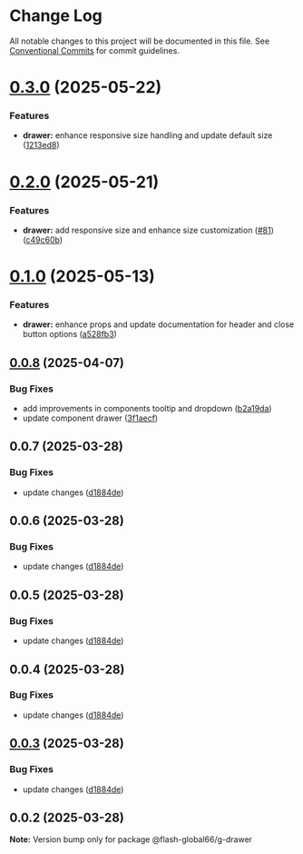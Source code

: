 # Change Log

All notable changes to this project will be documented in this file.
See [Conventional Commits](https://conventionalcommits.org) for commit guidelines.

# [0.3.0](https://github.com/Flash-Global66/global-design-system/compare/@flash-global66/g-drawer@0.2.0...@flash-global66/g-drawer@0.3.0) (2025-05-22)


### Features

* **drawer:** enhance responsive size handling and update default size ([1213ed8](https://github.com/Flash-Global66/global-design-system/commit/1213ed8abde7914ae3e23dfcbfb843afed1aedca))





# [0.2.0](https://github.com/Flash-Global66/global-design-system/compare/@flash-global66/g-drawer@0.1.0...@flash-global66/g-drawer@0.2.0) (2025-05-21)


### Features

* **drawer:** add responsive size and enhance size customization ([#81](https://github.com/Flash-Global66/global-design-system/issues/81)) ([c49c60b](https://github.com/Flash-Global66/global-design-system/commit/c49c60bd53c61a0ec4bd631212e93cab731a1288))





# [0.1.0](https://github.com/Flash-Global66/global-design-system/compare/@flash-global66/g-drawer@0.0.8...@flash-global66/g-drawer@0.1.0) (2025-05-13)


### Features

* **drawer:** enhance props and update documentation for header and close button options ([a528fb3](https://github.com/Flash-Global66/global-design-system/commit/a528fb318339b7558a27228f9426f66da6202e89))





## [0.0.8](https://github.com/Flash-Global66/global-design-system/compare/@flash-global66/g-drawer@0.0.7...@flash-global66/g-drawer@0.0.8) (2025-04-07)


### Bug Fixes

* add improvements in components tooltip and dropdown ([b2a19da](https://github.com/Flash-Global66/global-design-system/commit/b2a19dae828782f9dc4d1a56fbb02888d1354d85))
* update component drawer ([3f1aecf](https://github.com/Flash-Global66/global-design-system/commit/3f1aecf6420e3ad00dc3e471730d3fedc49b912d))





## 0.0.7 (2025-03-28)


### Bug Fixes

* update changes ([d1884de](https://github.com/Flash-Global66/global-design-system/commit/d1884de11e4e9522c2d6912d932122a75aabf9e7))





## 0.0.6 (2025-03-28)


### Bug Fixes

* update changes ([d1884de](https://github.com/Flash-Global66/global-design-system/commit/d1884de11e4e9522c2d6912d932122a75aabf9e7))





## 0.0.5 (2025-03-28)


### Bug Fixes

* update changes ([d1884de](https://github.com/Flash-Global66/global-design-system/commit/d1884de11e4e9522c2d6912d932122a75aabf9e7))





## 0.0.4 (2025-03-28)


### Bug Fixes

* update changes ([d1884de](https://github.com/Flash-Global66/global-design-system/commit/d1884de11e4e9522c2d6912d932122a75aabf9e7))





## [0.0.3](https://github.com/Flash-Global66/global-design-system/compare/@flash-global66/g-drawer@0.0.2...@flash-global66/g-drawer@0.0.3) (2025-03-28)


### Bug Fixes

* update changes ([d1884de](https://github.com/Flash-Global66/global-design-system/commit/d1884de11e4e9522c2d6912d932122a75aabf9e7))





## 0.0.2 (2025-03-28)

**Note:** Version bump only for package @flash-global66/g-drawer
